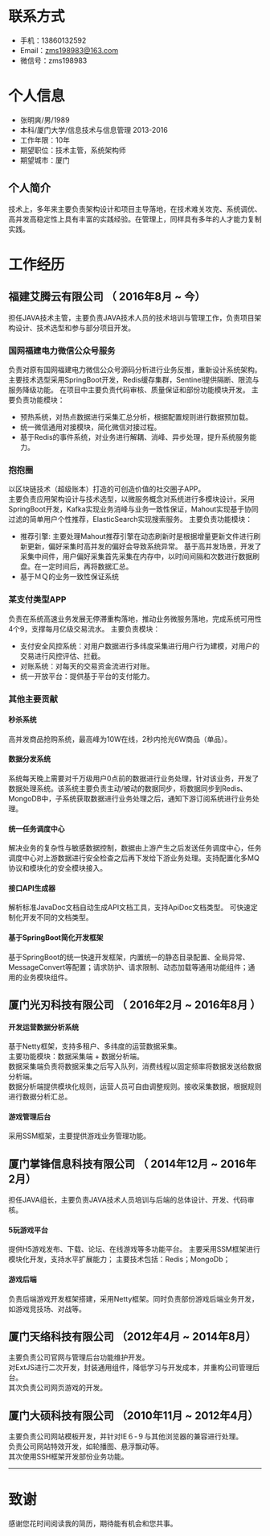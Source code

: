 # 联系方式

* 手机：13860132592
* Email：zms198983@163.com
* 微信号：zms198983

# 个人信息

* 张明爽/男/1989
* 本科/厦门大学/信息技术与信息管理 2013-2016
* 工作年限：10年
* 期望职位：技术主管，系统架构师
* 期望城市：厦门

## 个人简介
技术上，多年来主要负责架构设计和项目主导落地，在技术难关攻克、系统调优、高并发高稳定性上具有丰富的实践经验。在管理上，同样具有多年的人才能力复制实践。

# 工作经历

## 福建艾腾云有限公司 （ 2016年8月 ~ 今）
担任JAVA技术主管，主要负责JAVA技术人员的技术培训与管理工作，负责项目架构设计、技术选型和参与部分项目开发。

### 国网福建电力微信公众号服务
负责对原有国网福建电力微信公众号源码分析进行业务反推，重新设计系统架构。
主要技术选型采用SpringBoot开发，Redis缓存集群，Sentinel提供隔断、限流与服务降级功能。
在项目中主要负责代码审核、质量保证和部份功能模块开发。
主要负责功能模块：  
- 预热系统，对热点数据进行采集汇总分析，根据配置规则进行数据预加载。
- 统一微信通用对接模块，简化微信对接过程。
- 基于Redis的事件系统，对业务进行解耦、消峰、异步处理，提升系统服务能力。

### 抱抱圈
以区块链技术（超级账本）打造的可创造价值的社交圈子APP。  
主要负责应用架构设计与技术选型，以微服务概念对系统进行多模块设计。采用SpringBoot开发，Kafka实现业务消峰与业务一致性保证，Mahout实现基于协同过滤的简单用户个性推荐，ElasticSearch实现搜索服务。
主要负责功能模块：
- 推荐引擎: 主要处理Mahout推荐引擎在动态刷新时是根据增量更新文件进行刷新更新，偏好采集时高并发的偏好会导致系统异常。
基于高并发场景，开发了采集中间件，用户偏好采集首先采集在内存中，以时间间隔和次数进行数据刷盘。在一定时间后，再将数据汇总。
- 基于ＭＱ的业务一致性保证系统

### 某支付类型APP
负责在系统高速业务发展无停滞重构落地，推动业务微服务落地，完成系统可用性4个9，支撑每月亿级交易流水。
主要负责模块：
- 支付安全风控系统：对用户数据进行多纬度采集进行用户行为建模，对用户的交易进行风控评估、拦截。
- 对账系统：对每天的交易资金流进行对账。
- 统一开放平台：提供基于平台的支付能力。

### 其他主要贡献
#### 秒杀系统
高并发商品抢购系统，最高峰为10W在线，2秒内抢光6W商品（单品）。
#### 数据分发系统
系统每天晚上需要对千万级用户0点前的数据进行业务处理，针对该业务，开发了数据处理系统。该系统主要负责主动/被动的数据同步，将数据同步到Redis、MongoDB中，子系统获取数据进行业务处理之后，通知下游订阅系统进行业务处理。
#### 统一任务调度中心
解决业务的复杂性与敏感数据控制，数据由上游产生之后发送任务调度中心，任务调度中心对上游数据进行安全检查之后再下发给下游业务处理。支持配置化多MQ协议和模块化的安全模块接入。
#### 接口API生成器
解析标准JavaDoc文档自动生成API文档工具，支持ApiDoc文档类型。 可快速定制化开发不同的文档类型。
#### 基于SpringBoot简化开发框架
基于SpringBoot的统一快速开发框架，内置统一的静态目录配置、全局异常、MessageConvert等配置；请求防护、请求限制、动态加载等通用功能组件；通用的业务模块组件。

## 厦门光刃科技有限公司 （ 2016年2月 ~ 2016年8月 ）
#### 开发运营数据分析系统
基于Netty框架，支持多租户、多纬度的运营数据采集。  
主要功能模块：数据采集端 + 数据分析端。  
数据采集端负责将数据采集之后写入队列，消费线程以固定频率将数据发送给数据分析端。  
数据分析端提供模块化规则，运营人员可自由调整规则。接收采集数据，根据规则进行数据分析汇总。  
#### 游戏管理后台
采用SSM框架，主要提供游戏业务管理功能。

## 厦门掌锋信息科技有限公司 （ 2014年12月 ~ 2016年2月）
担任JAVA组长，主要负责JAVA技术人员培训与后端的总体设计、开发、代码审核。
#### 5玩游戏平台
提供H5游戏发布、下载、论坛、在线游戏等多功能平台。
主要采用SSM框架进行模块化开发，支持水平扩展能力；
主要技术包括：Redis；MongoDb；
#### 游戏后端
负责后端游戏开发框架搭建，采用Netty框架。同时负责部份游戏后端业务开发，如游戏竞技场、对战等。

## 厦门天络科技有限公司 （2012年4月 ~ 2014年8月）
主要负责公司官网与管理后台功能维护开发。  
对ExtJS进行二次开发，封装通用组件，降低学习与开发成本，并重构公司管理后台。  
其次负责公司网页游戏的开发。

## 厦门大硕科技有限公司 （2010年11月 ~ 2012年4月）
主要负责公司网站模板开发，并针对IE６-９与其他浏览器的兼容进行处理。  
负责公司网站特效开发，如轮播图、悬浮飘动等。  
其次使用SSH框架开发部份业务功能。  

---      
# 致谢
感谢您花时间阅读我的简历，期待能有机会和您共事。
      

